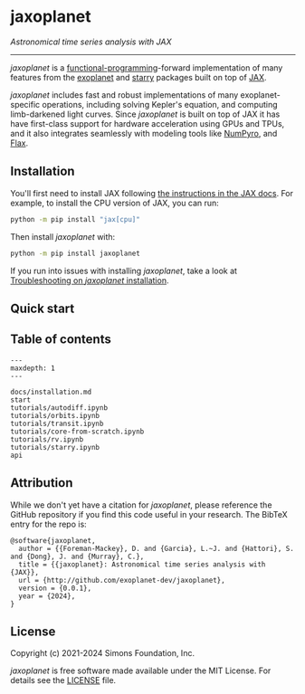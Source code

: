 # jaxoplanet

_Astronomical time series analysis with JAX_

---

_jaxoplanet_ is a [functional-programming](https://en.wikipedia.org/wiki/Functional_programming)-forward implementation of many features from the
[exoplanet](https://docs.exoplanet.codes/en/latest/) and
[starry](https://starry.readthedocs.io/en/latest/) packages built on top of
[JAX](https://jax.readthedocs.io/en/latest/).

*jaxoplanet* includes fast and robust implementations of many exoplanet-specific
operations, including solving Kepler's equation, and computing limb-darkened
light curves. Since *jaxoplanet* is built on top of JAX it has have first-class
support for hardware acceleration using GPUs and TPUs, and it also integrates seamlessly
with modeling tools like [NumPyro](https://numpyro.readthedocs.io/en/latest/),
and [Flax](https://flax.readthedocs.io/en/latest/).


## Installation

You'll first need to install JAX following [the instructions in the JAX
docs](https://jax.readthedocs.io/en/latest/#installation). For example, to
install the CPU version of JAX, you can run:

```bash
python -m pip install "jax[cpu]"
```

Then install _jaxoplanet_ with:

```bash
python -m pip install jaxoplanet
```

If you run into issues with installing *jaxoplanet*, take a look at [Troubleshooting on *jaxoplanet* installation](tutorials/installation.md).

## Quick start

## Table of contents

```{toctree}
---
maxdepth: 1
---

docs/installation.md
start
tutorials/autodiff.ipynb
tutorials/orbits.ipynb
tutorials/transit.ipynb
tutorials/core-from-scratch.ipynb
tutorials/rv.ipynb
tutorials/starry.ipynb
api
```

## Attribution
While we don't yet have a citation for *jaxoplanet*, please reference the GitHub repository if you find
this code useful in your research. The BibTeX entry for the repo is:

```
@software{jaxoplanet,
  author = {{Foreman-Mackey}, D. and {Garcia}, L.~J. and {Hattori}, S. and {Dong}, J. and {Murray}, C.},
  title = {{jaxoplanet}: Astronomical time series analysis with {JAX}},
  url = {http://github.com/exoplanet-dev/jaxoplanet},
  version = {0.0.1},
  year = {2024},
}
```

## License
Copyright (c) 2021-2024 Simons Foundation, Inc.

*jaxoplanet* is free software made available under the MIT License. For details see the [LICENSE](./LICENSE) file.
